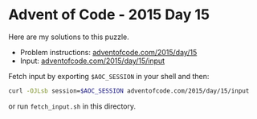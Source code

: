 # Advent of Code - 2015 Day 15
Here are my solutions to this puzzle.

* Problem instructions: [adventofcode.com/2015/day/15](https://adventofcode.com/2015/day/15)
* Input: [adventofcode.com/2015/day/15/input](https://adventofcode.com/2015/day/15/input)

Fetch input by exporting `$AOC_SESSION` in your shell and then:
```bash
curl -OJLsb session=$AOC_SESSION adventofcode.com/2015/day/15/input
```

or run `fetch_input.sh` in this directory.
